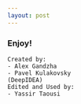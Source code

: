 ```yaml
---
layout: post
---
```


### Enjoy! 

```
Created by:
- Alex Gandzha 
- Pavel Kulakovsky
(DeepIDEA)
Edited and Used by:
- Yassir Taousi
```
